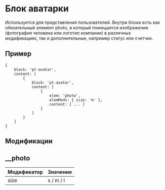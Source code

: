 # Блок аватарки
Используется для представления пользователей. Внутри блока есть как обязательный элемент photo, в который помещается изображение (фотография человека или логотип компании) в различных модификациях, так и дополнительные, например статус или счетчик.

## Пример
```
{
	block: 'pt-avatar',
	content: [
		{
			block: 'pt-avatar',
			content: [
				{
					elem: 'photo',
					elemMods: { size: 'm' },
					content: [ ... ]
				}
			]
		}
	]
}
```


## Модификации

## __photo

| Модификатор | Значение                     |
| ----------- | ---------------------------- |
| size        | s / m / l                    |

